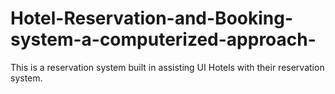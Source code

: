 # Hotel-Reservation-and-Booking-system-a-computerized-approach-
This is a reservation system built in assisting UI Hotels with their reservation system.
